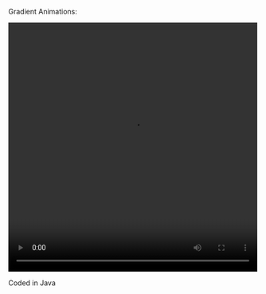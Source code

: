 

Gradient Animations:

<script src="processing.min.js"></script>
<canvas data-processing-sources="gradient2.pde"></canvas>

<video width="500" height="500" controls>
  <source src="gradientArrayVid2.mp4" type="video/mp4">
</video>

Coded in Java
